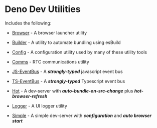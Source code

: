 # Deno Dev Utilities
  
Includes the following:    
  - <a href="https://github.com/nhrones/Utilities/blob/main/Browser/readme.md">Browser</a> - A browser launcher utility

  - <a href="https://github.com/nhrones/Utilities/blob/main/Builder/readme.md">Builder</a> - A utility to automate bundling using esBuild

  - <a href="https://github.com/nhrones/Utilities/blob/main/Config/readme.md">Config</a> - A configuration utility used by many of these utility tools

  - <a href="https://github.com/nhrones/Utilities/blob/main/Comms/readme.md">Comms</a> - RTC communications utility

  - <a href="https://github.com/nhrones/Utilities/blob/main/JS-EventBus/readme.md">JS-EventBus</a> - A **_strongly-typed_** javascript event bus 

  - <a href="https://github.com/nhrones/Utilities/blob/main/EventBus/readme.md">TS-EventBus</a> - A **_strongly-typed_** Typescript event bus 

  - <a href="https://github.com/nhrones/Utilities/blob/main/Hot/readme.md">Hot</a> -  A dev-server with **_auto-bundle-on-src-change_** plus **_hot-browser-refresh_**

  - <a href="https://github.com/nhrones/Utilities/blob/main/Logger/readme.md">Logger</a> - A UI logger utility

  - <a href="https://github.com/nhrones/Utilities/blob/main/Simple/readme.md">Simple</a> - A simple dev-server with **_configuration_** and **_auto browser start_**
